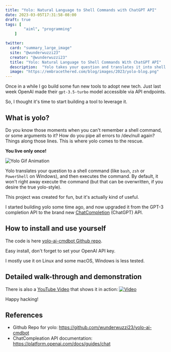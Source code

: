 ```yaml
---
title: "Yolo: Natural Language to Shell Commands with ChatGPT API"
date: 2023-03-05T17:31:58-08:00
draft: true
tags: [
        "aiml", "programming"
    ]

twitter:
  card: "summary_large_image"
  site: "@wunderwuzzi23"
  creator: "@wunderwuzzi23"
  title: "Yolo: Natural Language to Shell Commands With ChatGPT API"
  description:  "Yolo takes your question and translates it into shell commands (such as bash) and runs them yolo style! :)"
  image: "https://embracethered.com/blog/images/2023/yolo-blog.png"
---
```


Once in a while I go build some fun new tools to adopt new tech. Just last week OpenAI made their `gpt-3.5-turbo` model accessible via API endpoints. 

So, I thought it's time to start building a tool to leverage it.

## What is yolo?

Do you know those moments when you can't remember a shell command, or some arguments to it? How do you pipe all errors to /dev/null again? Things along those lines. This is where yolo comes to the rescue.

**You live only once!** 

![Yolo Gif Animation](/blog/images/2023/yolo-shell-anim-gif.gif)

Yolo translates your question to a shell command (like `bash`, `zsh` or `PowerShell` on Windows), and then executes the command. By default, it won't right away execute the command (but that can be overwritten, if you desire the true yolo-style).

This project was created for fun, but it's actually kind of useful.

I started building yolo some time ago, and now upgraded it from the GPT-3 completion API to the brand new [ChatCompletion](https://platform.openai.com/docs/guides/chat) (ChatGPT) API.


## How to install and use yourself

The code is here [yolo-ai-cmdbot Github repo](https://github.com/wunderwuzzi23/yolo-ai-cmdbot). 

Easy install, don't forget to set your OpenAI API key.

I mostly use it on Linux and some macOS, Windows is less tested. 

## Detailed walk-through and demonstration

There is also a [YouTube Video](https://youtu.be/g6rvHWpx_Go) that shows it in action: 
[![Video](/blog/images/2023/yolo-thumbnail-small.png)](https://youtu.be/g6rvHWpx_Go)


Happy hacking!


## References

* Github Repo for yolo: https://github.com/wunderwuzzi23/yolo-ai-cmdbot
* ChatCompleation API documentation: https://platform.openai.com/docs/guides/chat